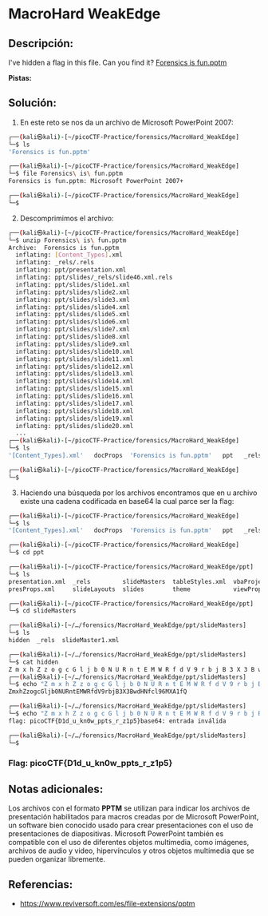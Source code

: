 # MacroHard WeakEdge

## Descripción: 
I've hidden a flag in this file. Can you find it? [Forensics is fun.pptm](https://mercury.picoctf.net/static/2e739f9e0dc9f4c1556ea6b033c3ec8e/Forensics%20is%20fun.pptm)

**Pistas:**

## Solución:
1. En este reto se nos da un archivo de Microsoft PowerPoint 2007:

```bash
┌──(kali㉿kali)-[~/picoCTF-Practice/forensics/MacroHard_WeakEdge]
└─$ ls
'Forensics is fun.pptm'

┌──(kali㉿kali)-[~/picoCTF-Practice/forensics/MacroHard_WeakEdge]
└─$ file Forensics\ is\ fun.pptm 
Forensics is fun.pptm: Microsoft PowerPoint 2007+

┌──(kali㉿kali)-[~/picoCTF-Practice/forensics/MacroHard_WeakEdge]
└─$ 
```

2. Descomprimimos el archivo:

```bash
┌──(kali㉿kali)-[~/picoCTF-Practice/forensics/MacroHard_WeakEdge]
└─$ unzip Forensics\ is\ fun.pptm 
Archive:  Forensics is fun.pptm
  inflating: [Content_Types].xml     
  inflating: _rels/.rels             
  inflating: ppt/presentation.xml    
  inflating: ppt/slides/_rels/slide46.xml.rels  
  inflating: ppt/slides/slide1.xml   
  inflating: ppt/slides/slide2.xml   
  inflating: ppt/slides/slide3.xml   
  inflating: ppt/slides/slide4.xml   
  inflating: ppt/slides/slide5.xml   
  inflating: ppt/slides/slide6.xml   
  inflating: ppt/slides/slide7.xml   
  inflating: ppt/slides/slide8.xml   
  inflating: ppt/slides/slide9.xml   
  inflating: ppt/slides/slide10.xml  
  inflating: ppt/slides/slide11.xml  
  inflating: ppt/slides/slide12.xml  
  inflating: ppt/slides/slide13.xml  
  inflating: ppt/slides/slide14.xml  
  inflating: ppt/slides/slide15.xml  
  inflating: ppt/slides/slide16.xml  
  inflating: ppt/slides/slide17.xml  
  inflating: ppt/slides/slide18.xml  
  inflating: ppt/slides/slide19.xml  
  inflating: ppt/slides/slide20.xml    
  ...                                               
┌──(kali㉿kali)-[~/picoCTF-Practice/forensics/MacroHard_WeakEdge]
└─$ ls
'[Content_Types].xml'   docProps  'Forensics is fun.pptm'   ppt   _rels

┌──(kali㉿kali)-[~/picoCTF-Practice/forensics/MacroHard_WeakEdge]
└─$ 
```

3. Haciendo una búsqueda por los archivos encontramos que en u archivo existe una cadena codificada en base64 la cual parce ser la flag: 

```bash
┌──(kali㉿kali)-[~/picoCTF-Practice/forensics/MacroHard_WeakEdge]
└─$ ls
'[Content_Types].xml'   docProps  'Forensics is fun.pptm'   ppt   _rels

┌──(kali㉿kali)-[~/picoCTF-Practice/forensics/MacroHard_WeakEdge]
└─$ cd ppt 

┌──(kali㉿kali)-[~/picoCTF-Practice/forensics/MacroHard_WeakEdge/ppt]
└─$ ls
presentation.xml  _rels         slideMasters  tableStyles.xml  vbaProject.bin
presProps.xml     slideLayouts  slides        theme            viewProps.xml

┌──(kali㉿kali)-[~/picoCTF-Practice/forensics/MacroHard_WeakEdge/ppt]
└─$ cd slideMasters   

┌──(kali㉿kali)-[~/…/forensics/MacroHard_WeakEdge/ppt/slideMasters]
└─$ ls
hidden  _rels  slideMaster1.xml

┌──(kali㉿kali)-[~/…/forensics/MacroHard_WeakEdge/ppt/slideMasters]
└─$ cat hidden     
Z m x h Z z o g c G l j b 0 N U R n t E M W R f d V 9 r b j B 3 X 3 B w d H N f c l 9 6 M X A 1 f Q                                                                                            
┌──(kali㉿kali)-[~/…/forensics/MacroHard_WeakEdge/ppt/slideMasters]
└─$ echo "Z m x h Z z o g c G l j b 0 N U R n t E M W R f d V 9 r b j B 3 X 3 B w d H N f c l 9 6 M X A 1 f Q " | tr -d " "
ZmxhZzogcGljb0NURntEMWRfdV9rbjB3X3BwdHNfcl96MXA1fQ

┌──(kali㉿kali)-[~/…/forensics/MacroHard_WeakEdge/ppt/slideMasters]
└─$ echo "Z m x h Z z o g c G l j b 0 N U R n t E M W R f d V 9 r b j B 3 X 3 B w d H N f c l 9 6 M X A 1 f Q " | tr -d " " | base64 -d
flag: picoCTF{D1d_u_kn0w_ppts_r_z1p5}base64: entrada inválida

┌──(kali㉿kali)-[~/…/forensics/MacroHard_WeakEdge/ppt/slideMasters]
└─$ 
```

### Flag: picoCTF{D1d_u_kn0w_ppts_r_z1p5}

## Notas adicionales:

Los archivos con el formato **PPTM** se utilizan para indicar los archivos de presentación habilitados para macros creadas por de Microsoft PowerPoint, un software bien conocido usado para crear presentaciones con el uso de presentaciones de diapositivas. Microsoft PowerPoint también es compatible con el uso de diferentes objetos multimedia, como imágenes, archivos de audio y video, hipervínculos y otros objetos multimedia que se pueden organizar libremente.

## Referencias:
- https://www.reviversoft.com/es/file-extensions/pptm
